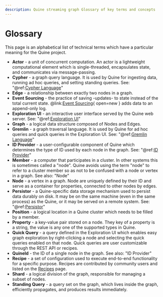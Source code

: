 ```yaml
---
description: Quine streaming graph Glossary of key terms and concepts
---
```

# Glossary

<!--
Conventions for writing this document: 
- Bold and capitalize each term.
- Multi-word terms should be written like a dictionary entry.
- Separate the term and the definition with ` - `
- The first phrase/sentence of the definition should begin with a lowercase and end with a period.
- Each additional sentence in the definition should be a complete sentence and use proper casing and punctuation.
- Alphabetize the list.
- Use "See:" to suggest further detailed reading on the same topic. Use "See also:" to suggest related topics.
-->

This page is an alphabetical list of technical terms which have a particular meaning for the Quine project.

- **Actor** - a unit of concurrent computation. An actor is a lightweight computational element which is single-threaded, encapsulates state, and communicates via message-passing.
- **Cypher** - a graph query language. It is used by Quine for ingesting data, running ad hoc queries, and setting standing queries. See: "@ref:[Cypher Language](cypher/cypher-language.md)"
- **Edge** - a relationship between exactly two nodes in a graph.
- **Event Sourcing** - the practice of saving -updates- to state instead of the total current state. @link:[Event Sourcing](https://martinfowler.com/eaaDev/EventSourcing.html){ open=new } adds data to an append-only log.
- **Exploration UI** - an interactive user interface served by the Quine web server. See: "@ref:[Exploration UI](../getting-started/exploration-ui.md)"
- **Graph** - a logical data structure composed of Nodes and Edges.
- **Gremlin** - a graph traversal language. It is used by Quine for ad hoc queries and quick queries in the Exploration UI. See: "@ref:[Gremlin Language](gremlin-language.md)"
- **ID Provider** - a user-configurable component of Quine which determines the type of ID used by each node in the graph. See: "@ref:[ID Provider](../components/id-provider.md)"
- **Member** - a computer that participates in a cluster. In other systems this is sometimes called a "node". Quine avoids using the term "node" to refer to a cluster member so as not to be confused with a node or vertex in a graph. See also: "Node"
- **Node** - a vertex in a graph. Node are uniquely defined by their ID and serve as a container for properties, connected to other nodes by edges.
- **Persistor** - a Quine-specific data storage mechanism used to persist data durably on disk. It may be on the same machine (even in the same process) as the Quine, or it may be served on a remote system. See: "@ref:[Persistor](../components/persistors/persistor.md)"
- **Position** - a logical location in a Quine cluster which needs to be filled by a member. 
- **Property** - a key-value pair stored on a node. They key of a property is a string, the value is any one of the supported types in Quine.
- **Quick Query** - a query defined in the Exploration UI which enables easy graph exploration by right-clicking a node and selecting the quick queries enabled on that node. Quick queries are user customizable through the REST API or recipes.
- **QuineId** - the ID of a single node in the graph. See also: "ID Provider"
- **Recipe** - a set of configuration used to execute end-to-end functionality for a specific purpose. Recipes are contributed by community users and listed on the [Recipes](https://quine.io/recipes) page.
- **Shard** - a logical division of the graph, responsible for managing a subset of nodes.
- **Standing Query** - a query set on the graph, which lives inside the graph, efficiently propagates, and produces results immediately.
